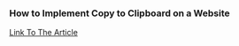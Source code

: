 ### How to Implement Copy to Clipboard on a Website

[Link To The Article](https://blog.bibekkakati.me/how-to-implement-copy-to-clipboard-on-a-website)
